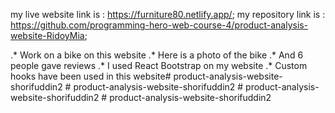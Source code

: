 my live website link is : https://furniture80.netlify.app/;
my repository link is : https://github.com/programming-hero-web-course-4/product-analysis-website-RidoyMia;

.* Work on a bike on this website
.* Here is a photo of the bike
.* And 6 people gave reviews
.* I used React Bootstrap on my website
.* Custom hooks have been used in this website#   p r o d u c t - a n a l y s i s - w e b s i t e - s h o r i f u d d i n 2  
 #   p r o d u c t - a n a l y s i s - w e b s i t e - s h o r i f u d d i n 2  
 #   p r o d u c t - a n a l y s i s - w e b s i t e - s h o r i f u d d i n 2  
 #   p r o d u c t - a n a l y s i s - w e b s i t e - s h o r i f u d d i n 2  
 